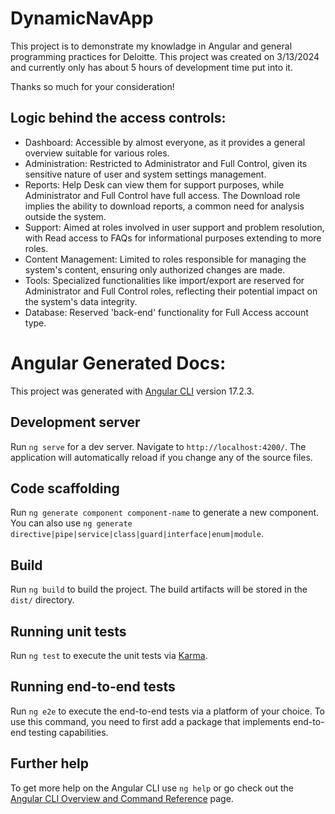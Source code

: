 # DynamicNavApp
This project is to demonstrate my knowladge in Angular and general programming practices for Deloitte. This project was created on 3/13/2024 and currently only has about 5 hours of development time put into it.

Thanks so much for your consideration! 
## Logic behind the access controls:
- Dashboard: Accessible by almost everyone, as it provides a general overview suitable for various roles.
- Administration: Restricted to Administrator and Full Control, given its sensitive nature of user and system settings management.
- Reports: Help Desk can view them for support purposes, while Administrator and Full Control have full access. The Download role implies the ability to download reports, a common need for analysis outside the system.
- Support: Aimed at roles involved in user support and problem resolution, with Read access to FAQs for informational purposes extending to more roles.
- Content Management: Limited to roles responsible for managing the system's content, ensuring only authorized changes are made.
- Tools: Specialized functionalities like import/export are reserved for Administrator and Full Control roles, reflecting their potential impact on the system's data integrity.
- Database: Reserved 'back-end' functionality for Full Access account type. 

# Angular Generated Docs: 

This project was generated with [Angular CLI](https://github.com/angular/angular-cli) version 17.2.3.

## Development server

Run `ng serve` for a dev server. Navigate to `http://localhost:4200/`. The application will automatically reload if you change any of the source files.

## Code scaffolding

Run `ng generate component component-name` to generate a new component. You can also use `ng generate directive|pipe|service|class|guard|interface|enum|module`.

## Build

Run `ng build` to build the project. The build artifacts will be stored in the `dist/` directory.

## Running unit tests

Run `ng test` to execute the unit tests via [Karma](https://karma-runner.github.io).

## Running end-to-end tests

Run `ng e2e` to execute the end-to-end tests via a platform of your choice. To use this command, you need to first add a package that implements end-to-end testing capabilities.

## Further help

To get more help on the Angular CLI use `ng help` or go check out the [Angular CLI Overview and Command Reference](https://angular.io/cli) page.
